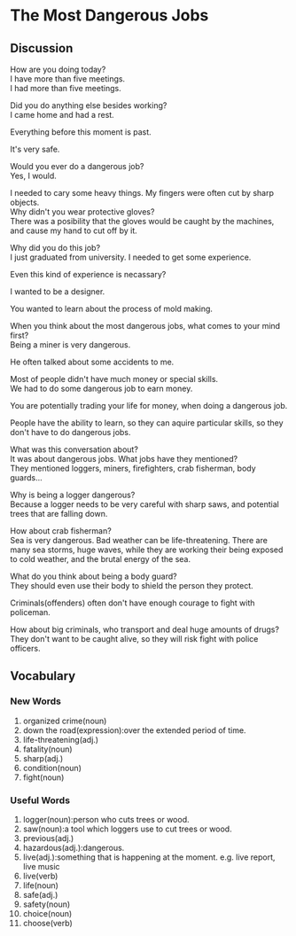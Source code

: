 # The Most Dangerous Jobs
## Discussion
How are you doing today?  
I have more than five meetings.  
I had more than five meetings.  

Did you do anything else besides working?  
I came home and had a rest.  

Everything before this moment is past.  

It's very safe.

Would you ever do a dangerous job?  
Yes, I would.  

I needed to cary some heavy things. My fingers were often cut by sharp objects.   
Why didn't you wear protective gloves?  
There was a posibility that the gloves would be caught by the machines, and cause my hand to cut off by it.  

Why did you do this job?  
I just graduated from university. I needed to get some experience.  

Even this kind of experience is necassary?  

I wanted to be a designer.  

You wanted to learn about the process of mold making.  

When you think about the most dangerous jobs, what comes to your mind first?  
Being a miner is very dangerous.  

He often talked about some accidents to me.  

Most of people didn't have much money or special skills.  
We had to do some dangerous job to earn money.  

You are potentially trading your life for money, when doing a dangerous job.  

People have the ability to learn, so they can aquire particular skills, so they don't have to do dangerous jobs.  

What was this conversation about?  
It was about dangerous jobs. 
What jobs have they mentioned?   
They mentioned loggers, miners, firefighters, crab fisherman, body guards...  

Why is being a logger dangerous?  
Because a logger needs to be very careful with sharp saws, and potential trees that are falling down.  

How about crab fisherman?  
Sea is very dangerous. Bad weather can be life-threatening. There are many sea storms, huge waves, while they are working their being exposed to cold weather, and the brutal energy of the sea.  

What do you think about being a body guard?  
They should even use their body to shield the person they protect.  

Criminals(offenders) often don't have enough courage to fight with policeman.  

How about big criminals, who transport and deal huge amounts of drugs?  
They don't want to be caught alive, so they will risk fight with police officers.  

## Vocabulary
### New Words
1. organized crime(noun)
1. down the road(expression):over the extended period of time.
1. life-threatening(adj.)
1. fatality(noun)
1. sharp(adj.)
1. condition(noun)
1. fight(noun)

### Useful Words
1. logger(noun):person who cuts trees or wood.
1. saw(noun):a tool which loggers use to cut trees or wood.
1. previous(adj.)
1. hazardous(adj.):dangerous.
1. live(adj.):something that is happening at the moment. e.g. live report, live music
1. live(verb)
1. life(noun)
1. safe(adj.)
1. safety(noun)
1. choice(noun)
1. choose(verb)
